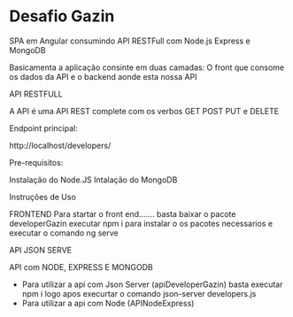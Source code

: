 # Desafio Gazin
SPA em Angular consumindo API RESTFull com Node.js Express e MongoDB

Basicamenta a aplicação consinte em duas camadas: O front que consome os dados da API e o backend aonde esta nossa API

API RESTFULL

A API é uma API REST complete com os verbos GET POST PUT e DELETE

Endpoint principal:

http://localhost/developers/


Pre-requisitos:

Instalação do Node.JS
Intalação do MongoDB

Instruções de Uso

FRONTEND
Para startar o front end....... basta baixar o pacote developerGazin
executar npm i para instalar o os pacotes necessarios e executar o comando ng serve

API JSON SERVE

API com NODE, EXPRESS E MONGODB

 - Para utilizar a api com Json Server (apiDeveloperGazin) basta executar npm i logo apos execurtar o comando json-server developers.js
 - Para utilizar a api com Node (APINodeExpress)


